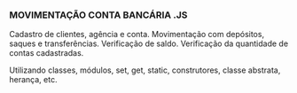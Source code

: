 ### MOVIMENTAÇÃO CONTA BANCÁRIA .JS

Cadastro de clientes, agência e conta.
Movimentação com depósitos, saques e transferências.
Verificação de saldo.
Verificação da quantidade de contas cadastradas.

Utilizando classes, módulos, set, get, static, construtores, classe abstrata, herança, etc.